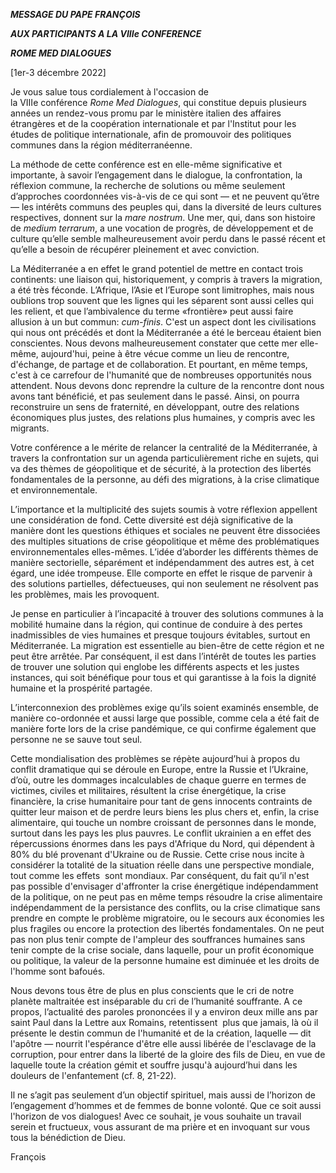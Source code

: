 ***MESSAGE DU PAPE FRANÇOIS***

***AUX PARTICIPANTS A LA VIIIe CONFERENCE***

***ROME MED DIALOGUES***

\[1er-3 décembre 2022\]

Je vous salue tous cordialement à l'occasion de la VIIIe conférence *Rome Med* *Dialogues*, qui constitue depuis plusieurs années un rendez-vous promu par le ministère italien des affaires étrangères et de la coopération internationale et par l'Institut pour les études de politique internationale, afin de promouvoir des politiques communes dans la région méditerranéenne.

La méthode de cette conférence est en elle-même significative et importante, à savoir l’engagement dans le dialogue, la confrontation, la réflexion commune, la recherche de solutions ou même seulement d’approches coordonnées vis-à-vis de ce qui sont — et ne peuvent qu’être — les intérêts communs des peuples qui, dans la diversité de leurs cultures respectives, donnent sur la *mare nostrum*. Une mer, qui, dans son histoire de *medium terrarum*, a une vocation de progrès, de développement et de culture qu’elle semble malheureusement avoir perdu dans le passé récent et qu’elle a besoin de récupérer pleinement et avec conviction.

La Méditerranée a en effet le grand potentiel de mettre en contact trois continents: une liaison qui, historiquement, y compris à travers la migration, a été très féconde. L’Afrique, l’Asie et l’Europe sont limitrophes, mais nous oublions trop souvent que les lignes qui les séparent sont aussi celles qui les relient, et que l’ambivalence du terme «frontière» peut aussi faire allusion à un but commun: *cum-finis*. C'est un aspect dont les civilisations qui nous ont précédés et dont la Méditerranée a été le berceau étaient bien conscientes. Nous devons malheureusement constater que cette mer elle-même, aujourd'hui, peine à être vécue comme un lieu de rencontre, d'échange, de partage et de collaboration. Et pourtant, en même temps, c'est à ce carrefour de l'humanité que de nombreuses opportunités nous attendent. Nous devons donc reprendre la culture de la rencontre dont nous avons tant bénéficié, et pas seulement dans le passé. Ainsi, on pourra reconstruire un sens de fraternité, en développant, outre des relations économiques plus justes, des relations plus humaines, y compris avec les migrants.

Votre conférence a le mérite de relancer la centralité de la Méditerranée, à travers la confrontation sur un agenda particulièrement riche en sujets, qui va des thèmes de géopolitique et de sécurité, à la protection des libertés fondamentales de la personne, au défi des migrations, à la crise climatique et environnementale.

L’importance et la multiplicité des sujets soumis à votre réflexion appellent une considération de fond. Cette diversité est déjà significative de la manière dont les questions éthiques et sociales ne peuvent être dissociées des multiples situations de crise géopolitique et même des problématiques environnementales elles-mêmes. L’idée d’aborder les différents thèmes de manière sectorielle, séparément et indépendamment des autres est, à cet égard, une idée trompeuse. Elle comporte en effet le risque de parvenir à des solutions partielles, défectueuses, qui non seulement ne résolvent pas les problèmes, mais les provoquent.

Je pense en particulier à l’incapacité à trouver des solutions communes à la mobilité humaine dans la région, qui continue de conduire à des pertes inadmissibles de vies humaines et presque toujours évitables, surtout en Méditerranée. La migration est essentielle au bien-être de cette région et ne peut être arrêtée. Par conséquent, il est dans l’intérêt de toutes les parties de trouver une solution qui englobe les différents aspects et les justes instances, qui soit bénéfique pour tous et qui garantisse à la fois la dignité humaine et la prospérité partagée.

L’interconnexion des problèmes exige qu’ils soient examinés ensemble, de manière co-ordonnée et aussi large que possible, comme cela a été fait de manière forte lors de la crise pandémique, ce qui confirme également que personne ne se sauve tout seul.

Cette mondialisation des problèmes se répète aujourd’hui à propos du conflit dramatique qui se déroule en Europe, entre la Russie et l’Ukraine, d’où, outre les dommages incalculables de chaque guerre en termes de victimes, civiles et militaires, résultent la crise énergétique, la crise financière, la crise humanitaire pour tant de gens innocents contraints de quitter leur maison et de perdre leurs biens les plus chers et, enfin, la crise alimentaire, qui touche un nombre croissant de personnes dans le monde, surtout dans les pays les plus pauvres. Le conflit ukrainien a en effet des répercussions énormes dans les pays d'Afrique du Nord, qui dépendent à 80% du blé provenant d'Ukraine ou de Russie. Cette crise nous incite à considérer la totalité de la situation réelle dans une perspective mondiale, tout comme les effets  sont mondiaux. Par conséquent, du fait qu’il n'est pas possible d'envisager d'affronter la crise énergétique indépendamment de la politique, on ne peut pas en même temps résoudre la crise alimentaire indépendamment de la persistance des conflits, ou la crise climatique sans prendre en compte le problème migratoire, ou le secours aux économies les plus fragiles ou encore la protection des libertés fondamentales. On ne peut pas non plus tenir compte de l'ampleur des souffrances humaines sans tenir compte de la crise sociale, dans laquelle, pour un profit économique ou politique, la valeur de la personne humaine est diminuée et les droits de l'homme sont bafoués.

Nous devons tous être de plus en plus conscients que le cri de notre planète maltraitée est inséparable du cri de l’humanité souffrante. A ce propos, l’actualité des paroles prononcées il y a environ deux mille ans par saint Paul dans la Lettre aux Romains, retentissent  plus que jamais, là où il présente le destin commun de l'humanité et de la création, laquelle — dit l'apôtre — nourrit l'espérance d'être elle aussi libérée de l'esclavage de la corruption, pour entrer dans la liberté de la gloire des fils de Dieu, en vue de laquelle toute la création gémit et souffre jusqu'à aujourd’hui dans les douleurs de l'enfantement (cf. 8, 21-22).

Il ne s’agit pas seulement d’un objectif spirituel, mais aussi de l’horizon de l’engagement d’hommes et de femmes de bonne volonté. Que ce soit aussi l'horizon de vos dialogues! Avec ce souhait, je vous souhaite un travail serein et fructueux, vous assurant de ma prière et en invoquant sur vous tous la bénédiction de Dieu.

François